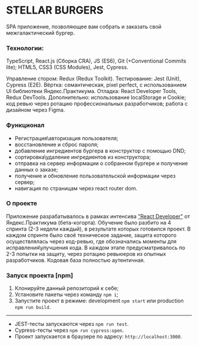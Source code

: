 # STELLAR BURGERS
SPA приложение, позволяющее вам собрать и заказать свой межгалактический бургер.

### Технологии: 
TypeScript, React.js (Сборка CRA), JS (ES6), Git (+Conventional Commits lite); HTML5, CSS3 (CSS Modules), Jest, Cypress.

Управление стором: Redux (Redux Toolkit).
Тестирование: Jest (Unit), Cypress (E2E).
Вёртка: семантическая, pixel perfect, с использованием UI библиотеки Яндекс.Практикума.
Отладка: React Developer Tools, Redux DevTools.
Дополнительно: использование localStorage и Cookie; код ревью через ротацию профессиональных разработчиков; работа с дизайном через Figma.

### Функционал
* Регистрация\авторизация пользователя; 
* восстановление и сброс пароля; 
* добавление ингредиентов бургера в конструктор с помощью DND; 
* сортировка\удаление ингредиентов из конструктора; 
* отправка на сервер информации о собранном бургере и получение данных о заказе; 
* получение и обновление пользовательской информации через сервер; 
* навигация по страницам через react router dom.

### О проекте
Приложение разрабатывалось в рамках интенсива ["React Developer"](https://praktikum.yandex.ru/react/) от Яндекс.Практикума (бета-когорта). 
Обучение было разбито на 4 спринта (2-3 недели каждый), в результате которых готовился проект. В каждом спринте было своё техническое задание, защита которого осуществлялась через код-ревью, где обозначались моменты для исправления\улучшения кода. В каждом этапе предусматривалось по 2-3 попытки на защиту, через ротацию ревьюеров из опытных разработчиков. 
Кодовая база полностью аутентичная. 

### Запуск проекта [npm]
1. Клонируйте данный репозиторий к себе;
2. Установите пакеты через команду `npm i`;
3. Запустите проект в режиме: development `npm start` или production `npm run build`.
---
* JEST-тесты запускаются через `npm run test`.
* Cypress-тесты через `npm run cypress:open`.
* Проект запускается в браузере по адресу: `http://localhost:3000`.
